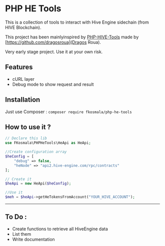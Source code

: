 # PHP HE Tools

This is a collection of tools to interact with Hive Engine sidechain (from HIVE Blockchain).

This project has been mainlyinspired by [PHP-HIVE-Tools](https://github.com/dragosroua/php-hive-tools) made by [https://github.com/dragosroua](Dragos Roua).

Very early stage project. Use it at your own risk.

## Features

* cURL layer
* Debug mode to show request and result

## Installation

Just use Composer : `composer require fkosmala/php-he-tools`

## How to use it ?

```php
// Declare this lib
use FKosmala\PHPHeTools\HeApi as HeApi;

//Create configuration array
$heConfig = [
	"debug" => false,
	"heNode" => "api2.hive-engine.com/rpc/contracts"
];

// Create it
$heApi = new HeApi($heConfig);

//Use it
$meh = $heApi->getHeTokensFromAccount("YOUR_HIVE_ACCOUNT");
```

----

## To Do :

* Create functions to retrieve all HiveEngine data
* List them
* Write documentation
